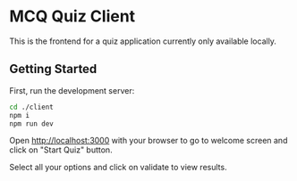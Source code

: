 # MCQ Quiz Client

This is the frontend for a quiz application currently only available locally.

## Getting Started

First, run the development server:

```bash
cd ./client
npm i
npm run dev

```

Open [http://localhost:3000](http://localhost:3000) with your browser to go to welcome screen and click on "Start Quiz" button.

Select all your options and click on validate to view results.
